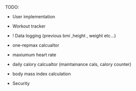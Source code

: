 TODO:
- User implementation
- Workout tracker

- ! Data logging (previous bmi ,height , weight etc...)
- one-repmax calcualtor
- maxiumum heart rate
- daily calory calcualtor (maintainance cals, calory counter)
- body mass index calculation
- Security